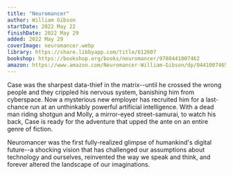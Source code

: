 ```yaml
---
title: "Neuromancer"
author: William Gibson
startDate: 2022 May 22
finishDate: 2022 May 29
added: 2022 May 29
coverImage: neuromancer.webp
library: https://share.libbyapp.com/title/612607
bookshop: https://bookshop.org/books/neuromancer/9780441007462
amazon: https://www.amazon.com/Neuromancer-William-Gibson/dp/0441007465/
---
```


Case was the sharpest data-thief in the matrix--until he crossed the wrong people and they crippled his nervous system, banishing him from cyberspace. Now a mysterious new employer has recruited him for a last-chance run at an unthinkably powerful artificial intelligence. With a dead man riding shotgun and Molly, a mirror-eyed street-samurai, to watch his back, Case is ready for the adventure that upped the ante on an entire genre of fiction.

Neuromancer was the first fully-realized glimpse of humankind's digital future--a shocking vision that has challenged our assumptions about technology and ourselves, reinvented the way we speak and think, and forever altered the landscape of our imaginations.  

